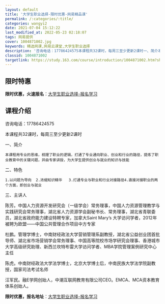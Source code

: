 ```yaml
---
layout: default
title: '大学生职业选择-限时优惠-网易精品课'
permalink: /:categories/:title/
categories: wangyi2
date: 2021-07-04 15:12:22
last_modified_at: 2022-05-23 02:18:07
tags: 网易提供
cover: 1004871002.jpg
keywords: 精选网课,网易云课堂,大学生职业选择
description: '咨询电话：17786424575本课程共32课时，每周三至少更新2课时一、简介本课程用专业的思维，梳理了职业的逻辑，打通'
classid: 1004871002
targetlink: https://study.163.com/course/introduction/1004871002.htm?share=1&shareId=1025206652&utm_campaign=share&utm_medium=iphoneShare&utm_source=&utm_u=1025206652
---
```


## 限时特惠

**限时优惠，火速报名**：[大学生职业选择-报名学习](https://study.163.com/course/introduction/1004871002.htm?share=1&shareId=1025206652&utm_campaign=share&utm_medium=iphoneShare&utm_source=&utm_u=1025206652)

## 课程介绍

咨询电话：17786424575

本课程共32课时，每周三至少更新2课时

一、简介

    本课程用专业的思维，梳理了职业的逻辑，打通了专业通向职业、创业和行业的路径，提炼了职业教育中的关键问题，并由专家讲授，为大学生提供创业与就业的知识与技能

 二、特色

    1.以问题为导向  2.浓缩知识精华   3.打通专业与职业和行业对接路径4.直接对接职业的两个方面，即创业与就业

三、主讲人

陈芳。中国人力资源开发研究会（一级学会）常务理事，中国人力资源管理教学与实践研究会常务理事，湖北省人力资源学会副秘书长、常务理事，湖北省青联委员，湖北省政府能力建设特聘专家，加拿大Saint Mary’s 大学访问学者，2012年被聘为欧盟——中国公共管理合作项目中方专家

杜鹏。管理学博士，中南财经政法大学营销管理系副教授，湖北省公益创业团首批导师、湖北省市场营销学会常务理事、中国高等院校市场学研究会理事、香港城市大学高级研究助理、新西兰坎特布雷大学访问学者、MBA学院管理案例研究中心主任

陈虎。中南财经政法大学法学博士，北京大学博士后，中南民族大学法学院副教授，国家司法考试名师

汪军民。融E学网创始人，中潮互联网教育有限公司CEO。EMCA、MCA资本教育体系创始人。

**限时优惠，报名地址**：[大学生职业选择-报名学习](https://study.163.com/course/introduction/1004871002.htm?share=1&shareId=1025206652&utm_campaign=share&utm_medium=iphoneShare&utm_source=&utm_u=1025206652)

